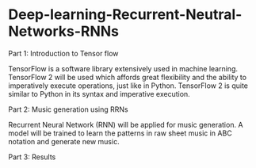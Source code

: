 # Deep-learning-Recurrent-Neutral-Networks-RNNs

Part 1: Introduction to Tensor flow

TensorFlow is a software library extensively used in machine learning. TensorFlow 2 will be used which affords great flexibility and the ability to imperatively execute operations, just like in Python. TensorFlow 2 is quite similar to Python in its syntax and imperative execution.

Part 2: Music generation using RRNs

Recurrent Neural Network (RNN) will be applied for music generation. A model will be trained to learn the patterns in raw sheet music in ABC notation and generate new music.

Part 3: Results

